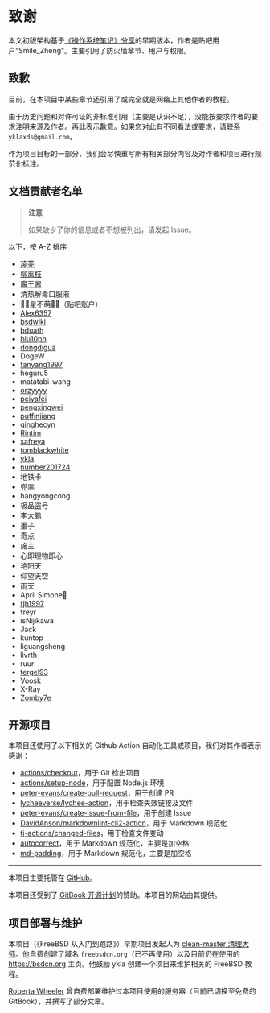 # 致谢

本文初版架构基于[《操作系统笔记》分享](https://tieba.baidu.com/p/8351273539)的早期版本，作者是贴吧用户“Smile_Zheng”。主要引用了防火墙章节、用户与权限。

## 致歉

目前，在本项目中某些章节还引用了或完全就是网络上其他作者的教程。

由于历史问题和对许可证的非标准引用（主要是认识不足），没能按要求作者的要求注明来源及作者。再此表示歉意。如果您对此有不同看法或要求，请联系 `yklaxds@gmail.com`。

作为项目目标的一部分，我们会尽快重写所有相关部分内容及对作者和项目进行规范化标注。

## 文档贡献者名单

>**注意**
>
>如果缺少了你的信息或者不想被列出，请发起 Issue。

以下，按 A-Z 排序

- [凌莞](https://clansty.com)
- [柳离枝](https://github.com/liulitchi)
- [魔王酱](https://github.com/maou-sama-desu)
- 清热解毒口服液
- 🎀🌸星不萌🌸🎀（贴吧账户）
- [Alex6357](https://github.com/Alex6357)
- [bsdwiki](https://github.com/bsdwiki)
- [bduath](https://github.com/bduath)
- [blu10ph](https://github.com/blu10ph)
- [dongdigua](https://github.com/dongdigua)
- DogeW
- [fanyang1997](https://github.com/fanyang1997)
- heguru5
- matatabi-wang
- [orzyyyy](https://github.com/orzyyyy)
- [peiyafei](https://github.com/peiyafei)
- [pengxingwei](https://github.com/pengxingwei)
- [puffinjiang](https://github.com/puffinjiang)
- [qinghecyn](https://github.com/qinghecyn)
- [Rintim](https://github.com/Rintim)
- [safreya](https://github.com/safreya)
- [tomblackwhite](https://github.com/tomblackwhite)
- [ykla](https://github.com/ykla)
- [number201724](https://github.com/number201724)
- 地铁卡
- 兜率
- hangyongcong
- 极品盗号
- [李大鹏](https://dapeng.li/)
- 墨子
- 奇点
- 施主
- 心即理物即心
- 艳阳天
- 仰望天空
- 雨天
- April Simone🍥
- [fjh1997](https://github.com/fjh1997)
- freyr
- isNijikawa
- Jack
- kuntop
- liguangsheng
- livrth
- ruur
- [tergel93](https://github.com/tergel93)
- [Voosk](https://github.com/MilkGolium)
- X-Ray
- [Zomby7e](https://github.com/Zomby7e)


## 开源项目

本项目还使用了以下相关的 Github Action 自动化工具或项目，我们对其作者表示感谢：

- [actions/checkout](https://github.com/actions/checkout)，用于 Git 检出项目
- [actions/setup-node](https://github.com/actions/setup-node)，用于配置 Node.js 环境
- [peter-evans/create-pull-request](https://github.com/peter-evans/create-pull-request)，用于创建 PR
- [lycheeverse/lychee-action](https://github.com/lycheeverse/lychee-action)，用于检查失效链接及文件
- [peter-evans/create-issue-from-file](https://github.com/peter-evans/create-issue-from-file)，用于创建 Issue
- [DavidAnson/markdownlint-cli2-action](https://github.com/DavidAnson/markdownlint-cli2-action)，用于 Markdown 规范化
- [tj-actions/changed-files](https://github.com/tj-actions/changed-files)，用于检查文件变动
- [autocorrect](https://github.com/huacnlee/autocorrect)，用于 Markdown 规范化，主要是加空格
- [md-padding](https://github.com/harttle/md-padding)，用于 Markdown 规范化，主要是加空格

---

本项目主要托管在 [GitHub](https://GitHub.com)。

本项目还受到了 [GitBook 开源计划](https://www.gitbook.com/solutions/open-source)的赞助。本项目的网站由其提供。

## 项目部署与维护

本项目（《FreeBSD 从入门到跑路》）早期项目发起人为 [clean-master 清理大师](https://github.com/clean-master)。他自费创建了域名 `freebsdcn.org`（已不再使用）以及目前仍在使用的 <https://bsdcn.org> 主页。他鼓励 ykla 创建一个项目来维护相关的 FreeBSD 教程。

[Roberta Wheeler](https://github.com/rowheel) 曾自费部署维护过本项目使用的服务器（目前已切换至免费的 GitBook），并撰写了部分文章。
